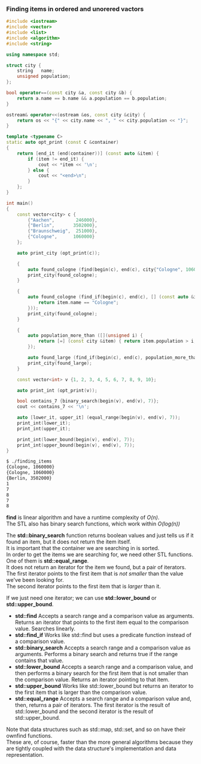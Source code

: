 ### Finding items in ordered and unorered vactors

```cpp
#include <iostream>
#include <vector>
#include <list>
#include <algorithm>
#include <string>

using namespace std;

struct city {
    string   name;
    unsigned population;
};

bool operator==(const city &a, const city &b) {
    return a.name == b.name && a.population == b.population;
}

ostream& operator<<(ostream &os, const city &city) {
    return os << "{" << city.name << ", " << city.population << "}";
}

template <typename C>
static auto opt_print (const C &container)
{
    return [end_it (end(container))] (const auto &item) {
        if (item != end_it) {
            cout << *item << '\n';
        } else {
            cout << "<end>\n";
        }
    };
}

int main()
{
    const vector<city> c {
        {"Aachen",        246000},
        {"Berlin",       3502000},
        {"Braunschweig",  251000},
        {"Cologne",      1060000}
    };

    auto print_city (opt_print(c));

    {
        auto found_cologne (find(begin(c), end(c), city{"Cologne", 1060000}));
        print_city(found_cologne);
    }

    {
        auto found_cologne (find_if(begin(c), end(c), [] (const auto &item) {
            return item.name == "Cologne";
        }));
        print_city(found_cologne);
    }

    {
        auto population_more_than ([](unsigned i) {
            return [=] (const city &item) { return item.population > i; };
        });

        auto found_large (find_if(begin(c), end(c), population_more_than(2000000)));
        print_city(found_large);
    }

    const vector<int> v {1, 2, 3, 4, 5, 6, 7, 8, 9, 10};

    auto print_int (opt_print(v));

    bool contains_7 {binary_search(begin(v), end(v), 7)};
    cout << contains_7 << '\n';

    auto [lower_it, upper_it] (equal_range(begin(v), end(v), 7));
    print_int(lower_it);
    print_int(upper_it);

    print_int(lower_bound(begin(v), end(v), 7));
    print_int(upper_bound(begin(v), end(v), 7));
}
```

```bash
$ ./finding_items 
{Cologne, 1060000}
{Cologne, 1060000}
{Berlin, 3502000}
1
7
8
7
8
```

**find** is linear algorithm and have a runtime complexity of *O(n)*. \
The STL also has binary search functions, which work within *O(log(n))*

The **std::binary_search** function returns boolean values and just tells us if it found an item, but it does not return the item itself. \
It is important that the container we are searching in is sorted.\
In order to get the items we are searching for, we need other STL functions. One of them is **std::equal_range**. \
It does not return an iterator for the item we found, but a pair of iterators. \
The first iterator points to the first item that is *not smaller* than the value we've been looking for. \
The second iterator points to the first item that is *larger* than it.

If we just need one iterator; we can use **std::lower_bound** or **std::upper_bound**.

- **std::find** Accepts a search range and a comparison value as arguments. Returns an iterator that points to the first item equal to the comparison value. Searches linearly.
- **std::find_if** Works like std::find but uses a predicate function instead of a comparison value.
- **std::binary_search** Accepts a search range and a comparison value as arguments. Performs a binary search and returns true if the range contains that value.
- **std::lower_bound** Accepts a search range and a comparison value, and then performs a binary search for the first item that is not smaller than the comparison value. Returns an iterator pointing to that item.
- **std::upper_bound** Works like std::lower_bound but returns an iterator to the first item that is larger than the comparison value. 
- **std::equal_range** Accepts a search range and a comparison value and, then, returns a pair of iterators. The first iterator is the result of std::lower_bound and the second iterator is the result of std::upper_bound.

Note that data structures such as std::map,  std::set, and so on have their ownfind functions. \
These are, of course, faster than the more general algorithms because they are tightly coupled with the data structure's implementation and data representation.


